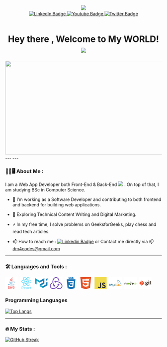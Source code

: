 <div id="header" align="center">
  <img src="https://media.giphy.com/media/M9gbBd9nbDrOTu1Mqx/giphy.gif" width="100"/>
</div>


<div id="badges" align="center" margin-bottom="10">
  <a href="https://www.linkedin.com/in/david-musyoki-5720b3141">
    <img src="https://img.shields.io/badge/LinkedIn-blue?style=for-the-badge&logo=linkedin&logoColor=white" alt="LinkedIn Badge"/>
  </a>
  <a href="your-youtube-URL">
    <img src="https://img.shields.io/badge/YouTube-red?style=for-the-badge&logo=youtube&logoColor=white" alt="Youtube Badge"/>
  </a>
  <a href="your-twitter-URL">
    <img src="https://img.shields.io/badge/Twitter-blue?style=for-the-badge&logo=twitter&logoColor=white" alt="Twitter Badge"/>
  </a>
</div>
  <div align="center">
    <img src="https://komarev.com/ghpvc/?username=your-github-username&style=flat-square&color=blue" alt=""/>     
  </div>    
<h1 align="center">
  Hey there , Welcome to My WORLD!
  <img src="https://media.giphy.com/media/hvRJCLFzcasrR4ia7z/giphy.gif" width="30px"/>
</h1>  

<div align="center">
  <img src="https://media.giphy.com/media/dWesBcTLavkZuG35MI/giphy.gif" width="600" height="300"/>
</div>
---
---



### :man_technologist::desktop_computer: About Me :
I am a Web App Developer both Front-End & Back-End <img src="https://media.giphy.com/media/WUlplcMpOCEmTGBtBW/giphy.gif" width="30"> . On top of that, I am studying BSc in Computer Science.                                                                            
- :telescope: I’m working as a Software Developer and contributing to both frontend and backend for building web applications.

- :seedling: Exploring Technical Content Writing and Digital Marketing.

- :zap: In my free time, I solve problems on GeeksforGeeks, play chess and read tech articles.

- :mailbox: How to reach me : [![Linkedin Badge](https://img.shields.io/badge/-LinkedIn-blue?style=flat-square&logo=Linkedin&logoColor=white&link=https://www.linkedin.com/in/david-musyoki-5720b3141)](https://www.linkedin.com/in/david-musyoki-5720b3141) or Contact me directly via :mailbox: dm4codes@gmail.com
---

### :hammer_and_wrench: Languages and Tools :
<div>
  <img src="https://github.com/devicons/devicon/blob/master/icons/java/java-original-wordmark.svg" title="Java" alt="Java" width="40" height="40"/>&nbsp;
  <img src="https://github.com/devicons/devicon/blob/master/icons/react/react-original-wordmark.svg" title="React" alt="React" width="40" height="40"/>&nbsp;
  <img src="https://github.com/devicons/devicon/blob/master/icons/materialui/materialui-original.svg" title="Material UI" alt="Material UI" width="40" height="40"/>&nbsp;
  <img src="https://github.com/devicons/devicon/blob/master/icons/redux/redux-original.svg" title="Redux" alt="Redux " width="40" height="40"/>&nbsp;
  <img src="https://github.com/devicons/devicon/blob/master/icons/css3/css3-plain-wordmark.svg"  title="CSS3" alt="CSS" width="40" height="40"/>&nbsp;
  <img src="https://github.com/devicons/devicon/blob/master/icons/html5/html5-original.svg" title="HTML5" alt="HTML" width="40" height="40"/>&nbsp;
  <img src="https://github.com/devicons/devicon/blob/master/icons/javascript/javascript-original.svg" title="JavaScript" alt="JavaScript" width="40" height="40"/>&nbsp;
  <img src="https://github.com/devicons/devicon/blob/master/icons/mysql/mysql-original-wordmark.svg" title="MySQL"  alt="MySQL" width="40" height="40"/>&nbsp;
  <img src="https://github.com/devicons/devicon/blob/master/icons/nodejs/nodejs-original-wordmark.svg" title="NodeJS" alt="NodeJS" width="40" height="40"/>&nbsp;
  <img src="https://github.com/devicons/devicon/blob/master/icons/git/git-original-wordmark.svg" title="Git" **alt="Git" width="40" height="40"/>
</div>

### Programming Languages

[![Top Langs](https://github-readme-stats.vercel.app/api/top-langs/?username=dm4codes&langs_count=10)](https://github.com/dm4codes/github-readme-stats)

---

### :fire: My Stats :

[![GitHub Streak](http://github-readme-streak-stats.herokuapp.com?user=dm4codes&theme=tokyonight)](https://git.io/streak-stats)


<!--
**dm4codes/dm4codes** is a ✨ _special_ ✨ repository because its `README.md` (this file) appears on your GitHub profile.

Here are some ideas to get you started:

- 🔭 I’m currently working on ...
- 🌱 I’m currently learning ...
- 👯 I’m looking to collaborate on ...
- 🤔 I’m looking for help with ...
- 💬 Ask me about ...
- 📫 How to reach me: ...
- 😄 Pronouns: ...
- ⚡ Fun fact: ...
-->
